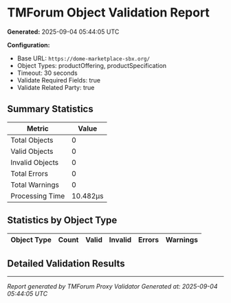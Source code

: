 # TMForum Object Validation Report

**Generated:** 2025-09-04 05:44:05 UTC

**Configuration:**
- Base URL: `https://dome-marketplace-sbx.org/`
- Object Types: productOffering, productSpecification
- Timeout: 30 seconds
- Validate Required Fields: true
- Validate Related Party: true

## Summary Statistics

| Metric | Value |
|--------|-------|
| Total Objects | 0 |
| Valid Objects | 0 |
| Invalid Objects | 0 |
| Total Errors | 0 |
| Total Warnings | 0 |
| Processing Time | 10.482µs |

## Statistics by Object Type

| Object Type | Count | Valid | Invalid | Errors | Warnings |
|-------------|-------|-------|---------|--------|----------|

## Detailed Validation Results

---

*Report generated by TMForum Proxy Validator*
*Generated at: 2025-09-04 05:44:05 UTC*
